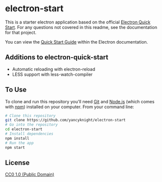 # electron-start

This is a starter electron application based on the official [Electron Quick Start](https://github.com/electron/electron-quick-start). For any questions not covered in this readme, see the documentation for that project.

You can view the [Quick Start Guide](http://electron.atom.io/docs/tutorial/quick-start) within the Electron documentation.

## Additions to electron-quick-start

* Automatic reloading with electron-reload
* LESS support with less-watch-compiler

## To Use

To clone and run this repository you'll need [Git](https://git-scm.com) and [Node.js](https://nodejs.org/en/download/) (which comes with [npm](http://npmjs.com)) installed on your computer. From your command line:

```bash
# Clone this repository
git clone https://github.com/yancyknight/electron-start
# Go into the repository
cd electron-start
# Install dependencies
npm install
# Run the app
npm start
```

## License

[CC0 1.0 (Public Domain)](LICENSE.md)
